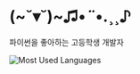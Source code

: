 # (~˘▾˘)~♫•*¨*•.¸¸♪

파이썬을 좋아하는 고등학생 개발자

![Most Used Languages](https://github-readme-stats.vercel.app/api/top-langs/?username=chick0&theme=dark)
